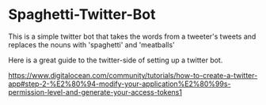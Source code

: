 # Spaghetti-Twitter-Bot
This is a simple twitter bot that takes the words from a tweeter's tweets and replaces the nouns with 'spaghetti' and 'meatballs'

Here is a great guide to the twitter-side of setting up a twitter bot.

https://www.digitalocean.com/community/tutorials/how-to-create-a-twitter-app#step-2-%E2%80%94-modify-your-application%E2%80%99s-permission-level-and-generate-your-access-tokens1
